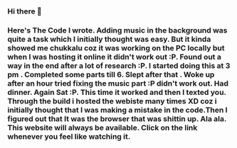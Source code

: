 ### Hi there 👋
### Here's The Code I wrote. Adding music in the background was quite a task which I initially thought was easy. But it kinda showed me chukkalu coz it was working on the PC locally but when I was hosting it online it didn't work out :P. Found out a way in the end after a lot of research :P. I started doing this at 3 pm . Completed some parts till 6. Slept after that . Woke up after an hour tried fixing the music part :P didn't work out. Had dinner. Again Sat :P. This time it worked and then I texted you.  Through the build i hosted the webiste many times XD coz i initially thought that I was making a mistake in the code.Then I figured out that It was the browser that was shittin up. Ala ala. This website will always be available. Click on the link whenever you feel like watching it.

<!--
**bdaymusugu/bdaymusugu** is a ✨ _special_ ✨ repository because its `README.md` (this file) appears on your GitHub profile.

Here are some ideas to get you started:

- 🔭 I’m currently working on ...
- 🌱 I’m currently learning ...
- 👯 I’m looking to collaborate on ...
- 🤔 I’m looking for help with ...
- 💬 Ask me about ...
- 📫 How to reach me: ...
- 😄 Pronouns: ...
- ⚡ Fun fact: ...
-->
